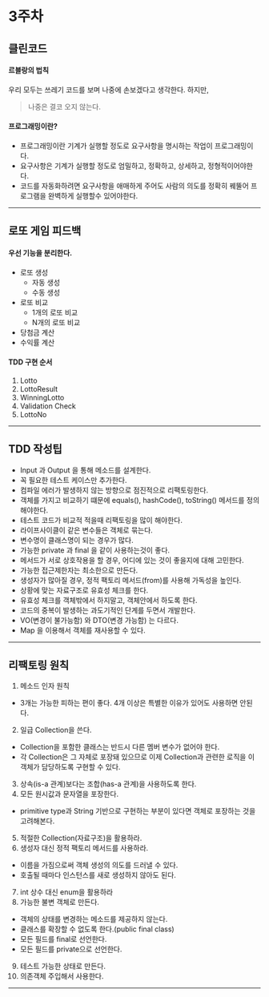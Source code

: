 # 3주차

## 클린코드

#### 르블랑의 법칙

우리 모두는 쓰레기 코드를 보며 나중에 손보겠다고 생각한다. 하지만,
> 나중은 결코 오지 않는다.

#### 프로그래밍이란?
- 프로그래밍이란 기계가 실행할 정도로 요구사항을 명시하는 작업이 프로그래밍이다.
- 요구사항은 기계가 실행할 정도로 엄밀하고, 정확하고, 상세하고, 정형적이어야한다.
- 코드를 자동화하려면 요구사항을 애매하게 주어도 사람의 의도를 정확히 꿰뚤어 프로그램을 완벽하게 실행할수 있어야한다.

---

## 로또 게임 피드백

#### 우선 기능을 분리한다.
- 로또 생성
	- 자동 생성
	- 수동 생성
- 로또 비교
	- 1개의 로또 비교
	- N개의 로또 비교
- 당첨금 계산
- 수익률 계산

#### TDD 구현 순서
1. Lotto
2. LottoResult
3. WinningLotto
4. Validation Check
5. LottoNo

---

## TDD 작성팁
- Input 과 Output 을 통해 메소드를 설계한다.
- 꼭 필요한 테스트 케이스만 추가한다.
- 컴파일 에러가 발생하지 않는 방향으로 점진적으로 리팩토링한다.
- 객체를 가지고 비교하기 떄문에 equals(), hashCode(), toString() 메서드를 정의해야한다.
- 테스트 코드가 비교적 적을때 리팩토링을 많이 해야한다.
- 라이프사이클이 같은 변수들은 객체로 묶는다.
- 변수명이 클래스명이 되는 경우가 많다.
- 가능한 private 과 final 을 같이 사용하는것이 좋다.
- 메서드가 서로 상호작용을 할 경우, 어디에 있는 것이 좋을지에 대해 고민한다.
- 가능한 접근제한자는 최소한으로 만든다.
- 생성자가 많아질 경우, 정적 팩토리 메서드(from)를 사용해 가독성을 높인다.
- 상황에 맞는 자료구조로 유효성 체크를 한다.
- 유효성 체크를 객체밖에서 하지말고, 객체안에서 하도록 한다.
- 코드의 중복이 발생하는 과도기적인 단계를 두면서 개발한다.
- VO(변경이 불가능함) 와 DTO(변경 가능함) 는 다르다.
- Map 을 이용해서 객체를 재사용할 수 있다.

---

## 리팩토링 원칙
1. 메소드 인자 원칙
 - 3개는 가능한 피하는 편이 좋다. 4개 이상은 특별한 이유가 있어도 사용하면 안된다.
2. 일급 Collection을 쓴다.
 - Collection을 포함한 클래스는 반드시 다른 멤버 변수가 없어야 한다.
 - 각 Collection은 그 자체로 포장돼 있으므로 이제 Collection과 관련한 로직을 이 객체가 담당하도록 구현할 수 있다.
3. 상속(is-a 관계)보다는 조합(has-a 관계)을 사용하도록 한다.
4. 모든 원시값과 문자열을 포장한다.
 - primitive type과 String 기반으로 구현하는 부분이 있다면 객체로 포장하는 것을 고려해본다.
5. 적절한 Collection(자료구조)을 활용하라.
6. 생성자 대신 정적 팩토리 메서드를 사용하라.
 - 이름을 가짐으로써 객체 생성의 의도를 드러낼 수 있다.
 - 호출될 때마다 인스턴스를 새로 생성하지 않아도 된다.
7. int 상수 대신 enum을 활용하라
8. 가능한 불변 객체로 만든다.
 - 객체의 상태를 변경하는 메소드를 제공하지 않는다.
 - 클래스를 확장할 수 없도록 한다.(public final class)
 - 모든 필드를 final로 선언한다.
 - 모든 필드를 private으로 선언한다.
9. 테스트 가능한 상태로 만든다.
10. 의존객체 주입해서 사용한다.

---

 